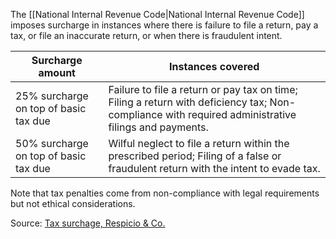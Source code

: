 The [[National Internal Revenue Code|National Internal Revenue Code]] imposes surcharge in instances where there is failure to file a return, pay a tax, or file an inaccurate return, or when there is fraudulent intent.

| Surcharge amount                      | Instances covered                                                                                                                                   |
| ------------------------------------- | --------------------------------------------------------------------------------------------------------------------------------------------------- |
| 25% surcharge on top of basic tax due | Failure to file a return or pay tax on time; Filing a return with deficiency tax; Non-compliance with required administrative filings and payments. |
| 50% surcharge on top of basic tax due | Wilful neglect to file a return within the prescribed period; Filing of a false or fraudulent return with the intent to evade tax.                  |

Note that tax penalties come from non-compliance with legal requirements but not ethical considerations.

Source: [Tax surchage, Respicio & Co.](https://www.respicio.ph/bar/2025/mercantile-and-taxation-laws/taxation-law/national-internal-revenue-code-of-1997-nirc-as/tax-remedies/civil-penalties/surcharge)

